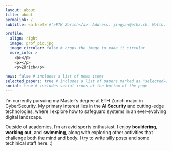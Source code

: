 ```yaml
---
layout: about
title: about
permalink: /
subtitle: <a href='#'>ETH Zürich</a>. Address. jingyan@ethz.ch. Motto. Etc.

profile:
  align: right
  image: prof_pic.jpg
  image_circular: false # crops the image to make it circular
  more_info: >
    <p></p>
    <p></p>
    <p>Zürich</p>

news: false # includes a list of news items
selected_papers: true # includes a list of papers marked as "selected={true}"
social: true # includes social icons at the bottom of the page
---
```


I’m currently pursuing my Master’s degree at ETH Zurich major in CyberSecurity. My primary interest lies in the  **AI Security** and cutting-edge technologies, where I explore how to safeguard systems in an ever-evolving digital landscape.

Outside of academics, I’m an avid sports enthusiast. I enjoy **bouldering**, **working out**, and **swimming**, along with exploring other activities that challenge both the mind and body.  I try to write silly posts and some techinical staff here. :)
